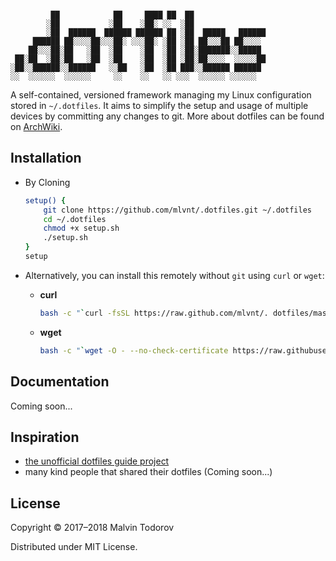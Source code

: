 
```text

         ██            ██     ████ ██  ██
        ░██           ░██    ░██░ ░░  ░██
        ░██  ██████  ██████ ██████ ██ ░██  █████   ██████
     ██████ ██░░░░██░░░██░ ░░░██░ ░██ ░██ ██░░░██ ██░░░░
    ██░░░██░██   ░██  ░██    ░██  ░██ ░██░███████░░█████
 ██░██  ░██░██   ░██  ░██    ░██  ░██ ░██░██░░░░  ░░░░░██
░██░░██████░░██████   ░░██   ░██  ░██ ███░░██████ ██████
░░  ░░░░░░  ░░░░░░     ░░    ░░   ░░ ░░░  ░░░░░░ ░░░░░░
```

A self-contained, versioned framework managing my Linux configuration stored in `~/.dotfiles`. It aims to simplify the setup and usage of multiple devices by committing any changes to git. More about dotfiles can be found on [ArchWiki][2].

[1]: http://dotfiles.github.io/ "dotfiles.github.io"
[2]: https://wiki.archlinux.org/index.php/Dotfiles "Dotfiles"

## Installation

* By Cloning

    ```bash
    setup() {
        git clone https://github.com/mlvnt/.dotfiles.git ~/.dotfiles
        cd ~/.dotfiles
        chmod +x setup.sh
        ./setup.sh
    }
    setup
    ```

* Alternatively, you can install this remotely without `git` using `curl` or `wget`:

  * **curl**

      ```bash
      bash -c "`curl -fsSL https://raw.github.com/mlvnt/. dotfiles/master/wsl/setup.sh`"
      ```

  * **wget**

      ```bash
      bash -c "`wget -O - --no-check-certificate https://raw.githubusercontent.com/mlvnt/.  dotfiles/master/wsl/setup.sh`"
      ```

## Documentation

Coming soon...

## Inspiration


* [the unofficial dotfiles guide project][1]
* many kind people that shared their dotfiles (Coming soon...)

## License

Copyright © 2017–2018 Malvin Todorov

Distributed under MIT License.
